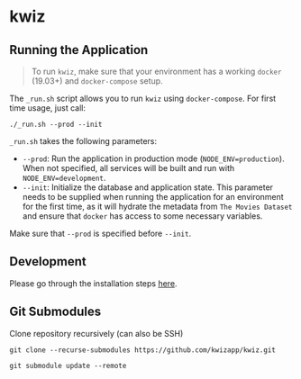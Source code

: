 # kwiz

## Running the Application

> To run `kwiz`, make sure that your environment has a working `docker` (19.03+) and `docker-compose` setup.

The `_run.sh` script allows you to run `kwiz` using `docker-compose`. For first time usage, just call:

`./_run.sh --prod --init`

`_run.sh` takes the following parameters:

- `--prod`: Run the application in production mode (`NODE_ENV=production`). When not specified, all services will be built and run with `NODE_ENV=development`.
- `--init`: Initialize the database and application state. This parameter needs to be supplied when running the application for an environment for the first time, as it will hydrate the metadata from `The Movies Dataset` and ensure that `docker` has access to some necessary variables.

Make sure that `--prod` is specified before `--init`.

## Development

Please go through the installation steps [here](https://github.com/kwizapp/kwiz/wiki/Development).

## Git Submodules

Clone repository recursively (can also be SSH)

`git clone --recurse-submodules https://github.com/kwizapp/kwiz.git`

`git submodule update --remote`
